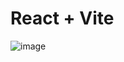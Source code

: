 # React + Vite

![image](https://github.com/Jay2364/React-weather-app/assets/108801927/d89d6883-0200-422b-8b4b-5756619c8412)


